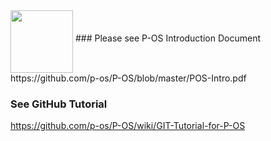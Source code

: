 <img src="https://i.imgsafe.org/1b61b9d060.png" border="0" align="middle" height="100">
### Please see P-OS Introduction Document
https://github.com/p-os/P-OS/blob/master/POS-Intro.pdf

### See GitHub Tutorial
https://github.com/p-os/P-OS/wiki/GIT-Tutorial-for-P-OS
